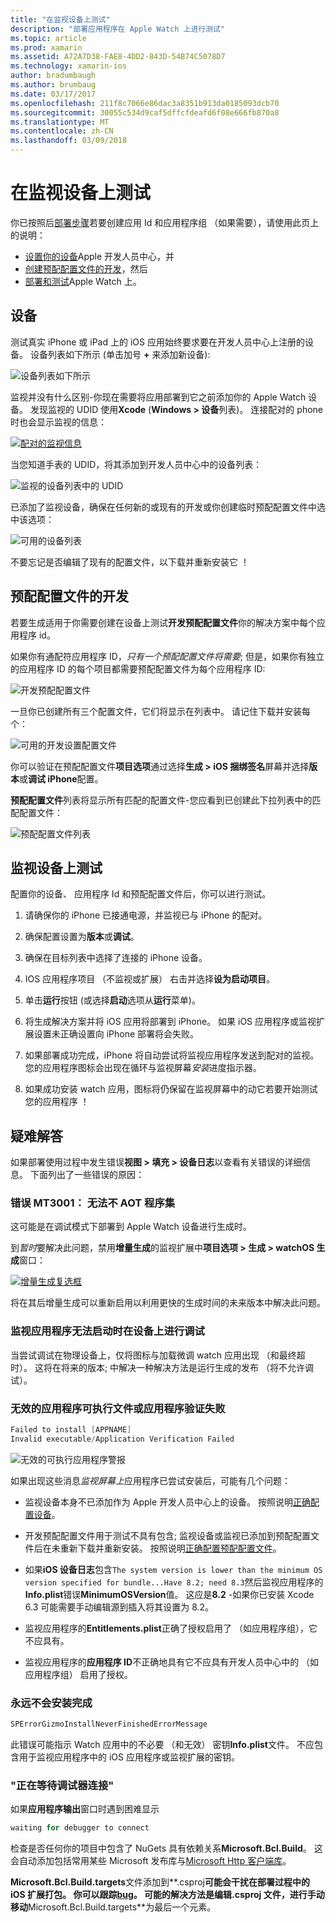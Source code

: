 ```yaml
---
title: "在监视设备上测试"
description: "部署应用程序在 Apple Watch 上进行测试"
ms.topic: article
ms.prod: xamarin
ms.assetid: A72A7D38-FAE8-4DD2-843D-54B74C5078D7
ms.technology: xamarin-ios
author: bradumbaugh
ms.author: brumbaug
ms.date: 03/17/2017
ms.openlocfilehash: 211f8c7066e86dac3a8351b913da0185093dcb70
ms.sourcegitcommit: 30055c534d9caf5dffcfdeafd6f08e666fb870a8
ms.translationtype: MT
ms.contentlocale: zh-CN
ms.lasthandoff: 03/09/2018
---
```

# <a name="testing-on-watch-devices"></a>在监视设备上测试

你已按照后[部署步骤](~/ios/watchos/deploy-test/index.md)若要创建应用 Id 和应用程序组 （如果需要），请使用此页上的说明：

- [设置你的设备](#devices)Apple 开发人员中心，并
- [创建预配配置文件的开发](#profiles)，然后
- [部署和测试](#testing)Apple Watch 上。

<a name="devices" />

## <a name="devices"></a>设备

测试真实 iPhone 或 iPad 上的 iOS 应用始终要求要在开发人员中心上注册的设备。 设备列表如下所示 (单击加号 **+** 来添加新设备):

![](device-images/devices-sml.png "设备列表如下所示")

监视并没有什么区别-你现在需要将应用部署到它之前添加你的 Apple Watch 设备。 发现监视的 UDID 使用**Xcode** (**Windows > 设备**列表)。 连接配对的 phone 时也会显示监视的信息：

[![](device-images/xcode-devices-sml.png "配对的监视信息")](device-images/xcode-devices.png#lightbox)

当您知道手表的 UDID，将其添加到开发人员中心中的设备列表：

![](device-images/devices-watch-sml.png "监视的设备列表中的 UDID")

已添加了监视设备，确保在任何新的或现有的开发或你创建临时预配配置文件中选中该选项：

![](device-images/devices-provisioning.png "可用的设备列表")

不要忘记是否编辑了现有的配置文件，以下载并重新安装它 ！

<a name="profiles" />

## <a name="development-provisioning-profiles"></a>预配配置文件的开发

若要生成适用于你需要创建在设备上测试**开发预配配置文件**你的解决方案中每个应用程序 id。

如果你有通配符应用程序 ID，*只有一个预配配置文件将需要*; 但是，如果你有独立的应用程序 ID 的每个项目都需要预配配置文件为每个应用程序 ID:

![](device-images/provisioningprofile-development.png "开发预配配置文件")

一旦你已创建所有三个配置文件，它们将显示在列表中。 请记住下载并安装每个：

![](device-images/provisioningprofiles.png "可用的开发设置配置文件")

你可以验证在预配配置文件**项目选项**通过选择**生成 > iOS 捆绑签名**屏幕并选择**版本**或**调试 iPhone**配置。

**预配配置文件**列表将显示所有匹配的配置文件-您应看到已创建此下拉列表中的匹配配置文件：

![](device-images/options-selectprofile.png "预配配置文件列表")


<a name="testing" />

## <a name="testing-on-a-watch-device"></a>监视设备上测试

配置你的设备、 应用程序 Id 和预配配置文件后，你可以进行测试。

1. 请确保你的 iPhone 已接通电源，并监视已与 iPhone 的配对。

2. 确保配置设置为**版本**或**调试**。

3. 确保在目标列表中选择了连接的 iPhone 设备。

4. IOS 应用程序项目 （不监视或扩展） 右击并选择**设为启动项目**。

5. 单击**运行**按钮 (或选择**启动**选项从**运行**菜单)。

6. 将生成解决方案并将 iOS 应用将部署到 iPhone。
  如果 iOS 应用程序或监视扩展设置未正确设置向 iPhone 部署将会失败。

7. 如果部署成功完成，iPhone 将自动尝试将监视应用程序发送到配对的监视。 您的应用程序图标会出现在循环与监视屏幕*安装*进度指示器。

8. 如果成功安装 watch 应用，图标将仍保留在监视屏幕中的动它若要开始测试您的应用程序 ！


## <a name="troubleshooting"></a>疑难解答

如果部署使用过程中发生错误**视图 > 填充 > 设备日志**以查看有关错误的详细信息。 下面列出了一些错误的原因：

### <a name="error-mt3001-could-not-aot-the-assembly"></a>错误 MT3001： 无法不 AOT 程序集

这可能是在调试模式下部署到 Apple Watch 设备进行生成时。

到*暂时*要解决此问题，禁用**增量生成**的监视扩展中**项目选项 > 生成 > watchOS 生成**窗口：

[![](device-images/disable-incremental-sml.png "增量生成复选框")](device-images/disable-incremental.png#lightbox)

将在其后增量生成可以重新启用以利用更快的生成时间的未来版本中解决此问题。


### <a name="watch-app-fails-to-start-while-debugging-on-device"></a>监视应用程序无法启动时在设备上进行调试

当尝试调试在物理设备上，仅将图标与加载微调 watch 应用出现 （和最终超时）。 这将在将来的版本; 中解决一种解决方法是运行生成的发布 （将不允许调试）。


### <a name="invalid-application-executable-or-application-verification-failed"></a>无效的应用程序可执行文件或应用程序验证失败

```csharp
Failed to install [APPNAME]
Invalid executable/Application Verification Failed
```

![](device-images/invalid-application-executable.png "无效的可执行应用程序警报")

如果出现这些消息*监视屏幕上*应用程序已尝试安装后，可能有几个问题：

- 监视设备本身不已添加作为 Apple 开发人员中心上的设备。 按照说明[正确配置设备](#devices)。

- 开发预配配置文件用于测试不具有包含; 监视设备或监视已添加到预配配置文件后在未重新下载并重新安装。 按照说明[正确配置预配配置文件](#profiles)。

- 如果**iOS 设备日志**包含`The system version is lower than the minimum OS version specified for bundle...Have 8.2; need 8.3`然后监视应用程序的**Info.plist**错误**MinimumOSVersion**值。
  这应是**8.2** -如果你已安装 Xcode 6.3 可能需要手动编辑源到插入将其设置为 8.2。

- 监视应用程序的**Entitlements.plist**正确了授权启用了 （如应用程序组），它不应具有。

- 监视应用程序的**应用程序 ID**不正确地具有它不应具有开发人员中心中的 （如应用程序组） 启用了授权。



### <a name="install-never-finished"></a>永远不会安装完成

```csharp
SPErrorGizmoInstallNeverFinishedErrorMessage
```

此错误可能指示 Watch 应用中的不必要 （和无效） 密钥**Info.plist**文件。 不应包含用于监视应用程序中的 iOS 应用程序或监视扩展的密钥。

<!--eg. NSLocationAlwaysUsageDescription -->


### <a name="waiting-for-debugger-to-connect"></a>"正在等待调试器连接"

如果**应用程序输出**窗口时遇到困难显示

```csharp
waiting for debugger to connect
```

检查是否任何你的项目中包含了 NuGets 具有依赖关系**Microsoft.Bcl.Build**。 这会自动添加包括常用某些 Microsoft 发布库与[Microsoft Http 客户端库](http://www.nuget.org/packages/Microsoft.Net.Http/)。

**Microsoft.Bcl.Build.targets**文件添加到**.csproj**可能会干扰在部署过程中的 iOS 扩展打包。 你可以跟踪[bug](https://bugzilla.xamarin.com/show_bug.cgi?id=29912)。
可能的解决方法是编辑.csproj 文件，进行手动移动**Microsoft.Bcl.Build.targets**为最后一个元素。

